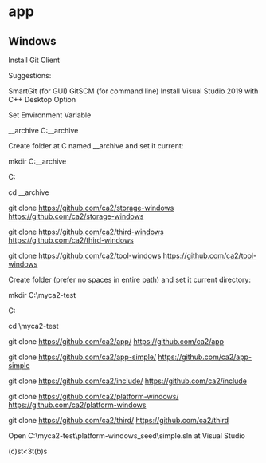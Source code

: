 # app

## Windows
Install Git Client

Suggestions:

SmartGit (for GUI)
GitSCM (for command line)
Install Visual Studio 2019 with C++ Desktop Option

Set Environment Variable

__archive C:\__archive

 

Create folder at C named __archive and set it current:

mkdir C:\__archive

C:

cd \__archive

git clone https://github.com/ca2/storage-windows
https://github.com/ca2/storage-windows

git clone https://github.com/ca2/third-windows
https://github.com/ca2/third-windows

git clone https://github.com/ca2/tool-windows
https://github.com/ca2/tool-windows

 

 

 

Create folder (prefer no spaces in entire path) and set it current directory:            

 

mkdir C:\myca2-test

C:

cd \myca2-test

git clone https://github.com/ca2/app/
https://github.com/ca2/app

git clone https://github.com/ca2/app-simple/
https://github.com/ca2/app-simple

git clone https://github.com/ca2/include/
https://github.com/ca2/include

git clone https://github.com/ca2/platform-windows/
https://github.com/ca2/platform-windows

git clone https://github.com/ca2/third/
https://github.com/ca2/third

 

Open C:\myca2-test\platform-windows\_seed\simple.sln at Visual Studio

 

 

 

 

 

(c)st<3t(b)s
